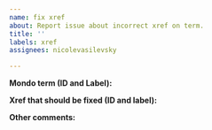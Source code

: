 ```yaml
---
name: fix xref
about: Report issue about incorrect xref on term.
title: ''
labels: xref
assignees: nicolevasilevsky

---
```


**Mondo term (ID and Label):**


**Xref that should be fixed (ID and label):**


**Other comments:**
